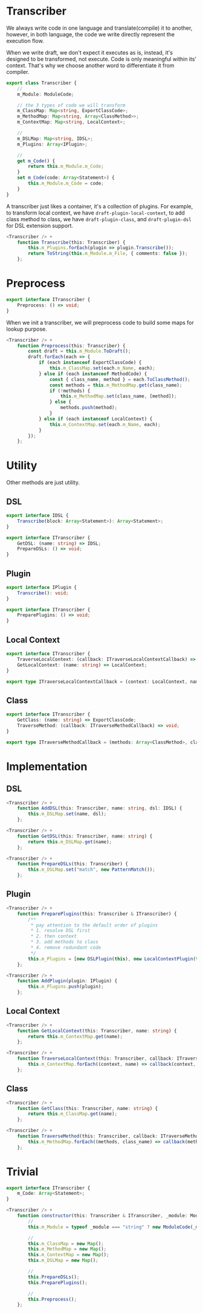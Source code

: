 # Transcriber

We always write code in one language and translate(compile) it to another, however, in both language, the code we write directly represent the execution flow.

When we write draft, we don't expect it executes as is, instead, it's designed to be transformed, not execute. Code is only meaningful within its' context. That's why we choose another word to differentiate it from compiler.

```typescript
export class Transcriber {
    //
    m_Module: ModuleCode;

    // the 3 types of code we will transform
    m_ClassMap: Map<string, ExportClassCode>;
    m_MethodMap: Map<string, Array<ClassMethod>>;
    m_ContextMap: Map<string, LocalContext>;

    //
    m_DSLMap: Map<string, IDSL>;
    m_Plugins: Array<IPlugin>;

    //
    get m_Code() {
        return this.m_Module.m_Code;
    }
    set m_Code(code: Array<Statement>) {
        this.m_Module.m_Code = code;
    }
}
```

A transcriber just likes a container, it's a collection of plugins. For example, to transform local context, we have ```draft-plugin-local-context```, to add class method to class, we have ```draft-plugin-class```, and ```draft-plugin-dsl``` for DSL extension support.

```typescript
<Transcriber /> +
    function Transcribe(this: Transcriber) {
        this.m_Plugins.forEach(plugin => plugin.Transcribe());
        return ToString(this.m_Module.m_File, { comments: false });
    };
```

# Preprocess

```typescript
export interface ITranscriber {
    Preprocess: () => void;
}
```

When we init a transcriber, we will preprocess code to build some maps for lookup purpose.

```typescript
<Transcriber /> +
    function Preprocess(this: Transcriber) {
        const draft = this.m_Module.ToDraft();
        draft.forEach(each => {
            if (each instanceof ExportClassCode) {
                this.m_ClassMap.set(each.m_Name, each);
            } else if (each instanceof MethodCode) {
                const { class_name, method } = each.ToClassMethod();
                const methods = this.m_MethodMap.get(class_name);
                if (!methods) {
                    this.m_MethodMap.set(class_name, [method]);
                } else {
                    methods.push(method);
                }
            } else if (each instanceof LocalContext) {
                this.m_ContextMap.set(each.m_Name, each);
            }
        });
    };
```

# Utility

Other methods are just utility.

## DSL

```typescript
export interface IDSL {
    Transcribe(block: Array<Statement>): Array<Statement>;
}
```

```typescript
export interface ITranscriber {
    GetDSL: (name: string) => IDSL;
    PrepareDSLs: () => void;
}
```

## Plugin

```typescript
export interface IPlugin {
    Transcribe(): void;
}
```

```typescript
export interface ITranscriber {
    PreparePlugins: () => void;
}
```

## Local Context

```typescript
export interface ITranscriber {
    TraverseLocalContext: (callback: ITraverseLocalContextCallback) => void;
    GetLocalContext: (name: string) => LocalContext;
}
```

```typescript
export type ITraverseLocalContextCallback = (context: LocalContext, name: string) => void;
```

## Class

```typescript
export interface ITranscriber {
    GetClass: (name: string) => ExportClassCode;
    TraverseMethod: (callback: ITraverseMethodCallback) => void;
}
```

```typescript
export type ITraverseMethodCallback = (methods: Array<ClassMethod>, class_name: string) => void;
```

# Implementation

##  DSL

```typescript
<Transcriber /> +
    function AddDSL(this: Transcriber, name: string, dsl: IDSL) {
        this.m_DSLMap.set(name, dsl);
    };
```

```typescript
<Transcriber /> +
    function GetDSL(this: Transcriber, name: string) {
        return this.m_DSLMap.get(name);
    };
```

```typescript
<Transcriber /> +
    function PrepareDSLs(this: Transcriber) {
        this.m_DSLMap.set("match", new PatternMatch());
    };
```

##  Plugin

```typescript
<Transcriber /> +
    function PreparePlugins(this: Transcriber & ITranscriber) {
        /**
         * pay attention to the default order of plugins
         * 1. resolve DSL first
         * 2. then context
         * 3. add methods to class
         * 4. remove redundant code
         */
        this.m_Plugins = [new DSLPlugin(this), new LocalContextPlugin(this), new ClassPlugin(this), new FilterPlugin(this)];
    };
```

```typescript
<Transcriber /> +
    function AddPlugin(plugin: IPlugin) {
        this.m_Plugins.push(plugin);
    };
```

##  Local Context

```typescript
<Transcriber /> +
    function GetLocalContext(this: Transcriber, name: string) {
        return this.m_ContextMap.get(name);
    };
```

```typescript
<Transcriber /> +
    function TraverseLocalContext(this: Transcriber, callback: ITraverseLocalContextCallback) {
        this.m_ContextMap.forEach((context, name) => callback(context, name));
    };
```

##  Class

```typescript
<Transcriber /> +
    function GetClass(this: Transcriber, name: string) {
        return this.m_ClassMap.get(name);
    };
```

```typescript
<Transcriber /> +
    function TraverseMethod(this: Transcriber, callback: ITraverseMethodCallback) {
        this.m_MethodMap.forEach((methods, class_name) => callback(methods, class_name));
    };
```

# Trivial

```typescript
export interface ITranscriber {
    m_Code: Array<Statement>;
}
```

```typescript
<Transcriber /> +
    function constructor(this: Transcriber & ITranscriber, _module: ModuleCode | string) {
        //
        this.m_Module = typeof _module === "string" ? new ModuleCode(_module) : _module;

        //
        this.m_ClassMap = new Map();
        this.m_MethodMap = new Map();
        this.m_ContextMap = new Map();
        this.m_DSLMap = new Map();

        //
        this.PrepareDSLs();
        this.PreparePlugins();

        //
        this.Preprocess();
    };
```